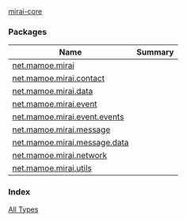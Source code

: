 [mirai-core](./index.md)

### Packages

| Name | Summary |
|---|---|
| [net.mamoe.mirai](net.mamoe.mirai/index.md) |  |
| [net.mamoe.mirai.contact](net.mamoe.mirai.contact/index.md) |  |
| [net.mamoe.mirai.data](net.mamoe.mirai.data/index.md) |  |
| [net.mamoe.mirai.event](net.mamoe.mirai.event/index.md) |  |
| [net.mamoe.mirai.event.events](net.mamoe.mirai.event.events/index.md) |  |
| [net.mamoe.mirai.message](net.mamoe.mirai.message/index.md) |  |
| [net.mamoe.mirai.message.data](net.mamoe.mirai.message.data/index.md) |  |
| [net.mamoe.mirai.network](net.mamoe.mirai.network/index.md) |  |
| [net.mamoe.mirai.utils](net.mamoe.mirai.utils/index.md) |  |

### Index

[All Types](alltypes/index.md)